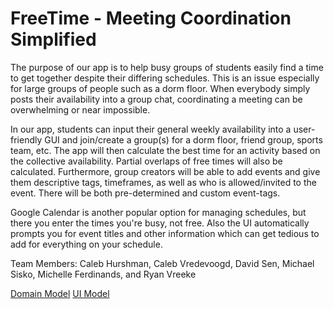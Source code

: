 # FreeTime - Meeting Coordination Simplified

The purpose of our app is to help busy groups of students easily find a time to get together despite their differing schedules. This is an issue especially for large groups of people such as a dorm floor. When everybody simply posts their availability into a group chat, coordinating a meeting can be overwhelming or near impossible.

In our app, students can input their general weekly availability into a user-friendly GUI and join/create a group(s) for a dorm floor, friend group, sports team, etc. The app will then calculate the best time for an activity based on the collective availability. Partial overlaps of free times will also be calculated. Furthermore, group creators will be able to add events and give them descriptive tags, timeframes, as well as who is allowed/invited to the event. There will be both pre-determined and custom event-tags.

Google Calendar is another popular option for managing schedules, but there you enter the times you're busy, not free. Also the UI automatically prompts you for event titles and other information which can get tedious to add for everything on your schedule.

Team Members: Caleb Hurshman, Caleb Vredevoogd, David Sen,
Michael Sisko, Michelle Ferdinands, and Ryan Vreeke


[Domain Model](https://github.com/calvin-cs262-fall2020-teamD/freetime-project/blob/master/Domain_Diagram.png)
[UI Model](https://github.com/calvin-cs262-fall2020-teamD/freetime-project/blob/master/UI_Diagram.png)
